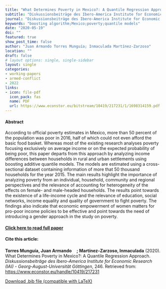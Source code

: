 ```yaml
---
title: "What Determines Poverty in Mexico?: A Quantile Regression Approach"
subtitle: "Diskussionsbeiträge des Ibero-America Institute for Economic Research (IAI) - Georg-August-Universität Göttingen" 
journal: "Diskussionsbeiträge des Ibero-America Institute for Economic Research (IAI) - Georg-August-Universität Göttingen" 
keywords: "boosting algorithm;Mexico;poverty;quantile models" 
date: "2020-05-19"
doi: ""
featured: true
show_post_time: false
author: "Juan Armando Torres Munguía; Inmaculada Martínez-Zarzoso"
location: ""
draft: false
# layout options: single, single-sidebar
layout: single
categories:
- working-papers
- armed-conflict
- 2022
links:
- icon: file-pdf
  icon_pack: fas
  name: PDF
  url: https://www.econstor.eu/bitstream/10419/217231/1/1698314159.pdf
---
```




<h4> Abstract </h4>
<p> According to official poverty estimates in Mexico, more than 50 percent of the population was poor in 2016, half of which could not even afford the basic food basket. Whereas most of the existing research analyses poverty focusing exclusively on average income or on the expected probability of being poor, this paper departs from this approach by analyzing income differences between households in rural and urban settlements using boosting additive quantile models. The models are estimated using a cross-sectional dataset containing information of more that 50 thousand households for the year 2015. The main results highlight the importance of analyzing poverty from an individual, household, community and regional perspectives and the relevance of accounting for heterogeneity of the effects on female- and male-headed households. The results point towards the existence of a life-income cycle and the relevance of education, social networks, income equality and quality of government to fight poverty. The findings also indicate that economic empowerment of women matters for pro-poor income policies to be effective and point towards the need of introducing a gender approach in the study on poverty. </p>

<h4> <a href="https://www.econstor.eu/handle/10419/217231" target="_blank"> Click here to read full paper </a></h4>

<h4>Cite this article: </h4>
<p><b>Torres Munguía, Juan Armando<a href="https://orcid.org/0000-0003-3432-6941" target="_blank"><img src="https://fontawesome.com/icons/orcid?f=brands&s=solid" height="16" width="16" ></a>; Martínez-Zarzoso, Inmaculada</b> (2020). What Determines Poverty in Mexico?: A Quantile Regression Approach. <i>Diskussionsbeiträge des Ibero-America Institute for Economic Research (IAI) - Georg-August-Universität Göttingen</i>, 246. Retrieved from: <a href="https://www.econstor.eu/handle/10419/217231" target="_blank">https://www.econstor.eu/handle/10419/217231</a></p>

<a href="cite.bib" download="cite.bib" class="button"> Download .bib file (compatible with LaTeX) </a>

